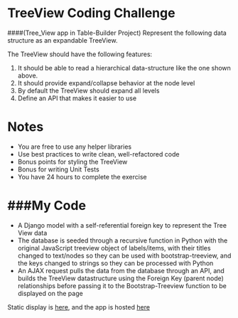 TreeView Coding Challenge
=========
####(Tree_View app in Table-Builder Project)
Represent the following data structure as an expandable TreeView.


The TreeView should have the following features:

1. It should be able to read a hierarchical data-structure like the one shown above.
2. It should provide expand/collapse behavior at the node level
3. By default the TreeView should expand all levels
4. Define an API that makes it easier to use

Notes
======
- You are free to use any helper libraries
- Use best practices to write clean, well-refactored code
- Bonus points for styling the TreeView
- Bonus for writing Unit Tests
- You have 24 hours to complete the exercise


###My Code
=======
- A Django model with a self-referential foreign key to represent the Tree View data
- The database is seeded through a recursive function in Python with the original JavaScript treeview object of labels/items, with their titles changed to text/nodes so they can be used with bootstrap-treeview, and the keys changed to strings so they can be processed with Python
- An AJAX request pulls the data from the database through an API, and builds the TreeView datastructure using the Foreign Key (parent node) relationships before passing it to the Bootstrap-Treeview function to be displayed on the page

Static display is [here](https://altheasmith.github.io), and the app is hosted [here](https://tablebuilder-studymed.rhcloud.com/)
